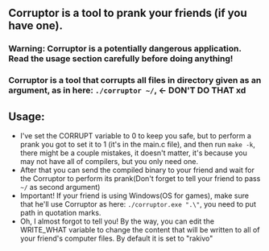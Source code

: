 ## Corruptor is a tool to prank your friends (if you have one).

### Warning: Corruptor is a potentially dangerous application. Read the usage section carefully before doing anything!

### Corruptor is a tool that corrupts all files in directory given as an argument, as in here: ```./corruptor ~/```, <- DON'T DO THAT xd

## Usage:
- I've set the CORRUPT variable to 0 to keep you safe, but to perform a prank you got to set it to 1 (it's in the main.c file), and then run ```make -k```, there might be a couple mistakes, it doesn't matter, it's because you may not have all of compilers, but you only need one.
- After that you can send the compiled binary to your friend and wait for the Corruptor to perform its prank(Don't forget to tell your friend to pass ```~/``` as second argument)
- Important! If your friend is using Windows(OS for games), make sure that he'll use Corruptor as here: ```./corruptor.exe ".\"```, you need to put path in quotation marks.
- Oh, I almost forgot to tell you! By the way, you can edit the WRITE_WHAT variable to change the content that will be written to all of your friend's computer files. By default it is set to "rakivo"
